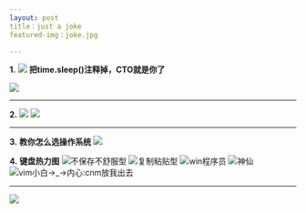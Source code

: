 ```yaml
---
layout: post
title：just a joke
featured-img：joke.jpg

---
```


**1.**
![](http://upload-images.jianshu.io/upload_images/11356161-8ec1b063069dfc9a.jpg?imageMogr2/auto-orient/strip%7CimageView2/2/w/1080/q/50)
**把time.sleep()注释掉，CTO就是你了**


![](http://upload-images.jianshu.io/upload_images/11356161-0b3372a7b08c3fe9.jpeg?imageMogr2/auto-orient/strip%7CimageView2/2/w/1080/q/50)

***

**2.**
![](http://upload-images.jianshu.io/upload_images/11356161-9b78554f310394fa.jpg?imageMogr2/auto-orient/strip%7CimageView2/2/w/1080/q/50)
![](http://upload-images.jianshu.io/upload_images/11356161-01b5324fce21afce.jpeg?imageMogr2/auto-orient/strip%7CimageView2/2/w/1080/q/50)

***

**3.**
**教你怎么选操作系统**
![](http://upload-images.jianshu.io/upload_images/11356161-2d92a36777e8b996.jpg?imageMogr2/auto-orient/strip%7CimageView2/2/w/1080/q/50)

**4.**
**键盘热力图**
![不保存不舒服型](http://upload-images.jianshu.io/upload_images/11356161-c60391d461ea437e.jpg?imageMogr2/auto-orient/strip%7CimageView2/2/w/1080/q/50)
![复制粘贴型](http://upload-images.jianshu.io/upload_images/11356161-a591b7490a00e3cb.jpg?imageMogr2/auto-orient/strip%7CimageView2/2/w/1080/q/50)
![win程序员](http://upload-images.jianshu.io/upload_images/11356161-8f975940698ad700.jpg?imageMogr2/auto-orient/strip%7CimageView2/2/w/1080/q/50)
![神仙](http://upload-images.jianshu.io/upload_images/11356161-6704bedb98165808.jpg?imageMogr2/auto-orient/strip%7CimageView2/2/w/1080/q/50)
![vim小白→_→内心:cnm放我出去](http://upload-images.jianshu.io/upload_images/11356161-604a71048e9ba8e1.jpg?imageMogr2/auto-orient/strip%7CimageView2/2/w/1080/q/50)
***
![](http://upload-images.jianshu.io/upload_images/11356161-67b1e00e4ce4a016.jpg?imageMogr2/auto-orient/strip%7CimageView2/2/w/1080/q/50)
